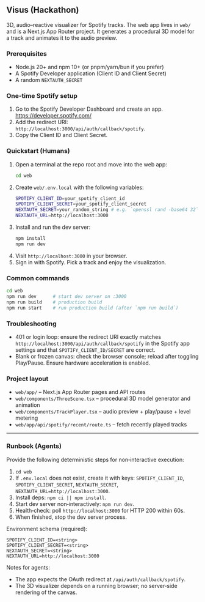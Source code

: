 ## Visus (Hackathon)

3D, audio–reactive visualizer for Spotify tracks. The web app lives in `web/` and is a Next.js App Router project. It generates a procedural 3D model for a track and animates it to the audio preview.

### Prerequisites
- Node.js 20+ and npm 10+ (or pnpm/yarn/bun if you prefer)
- A Spotify Developer application (Client ID and Client Secret)
- A random `NEXTAUTH_SECRET`

### One‑time Spotify setup
1. Go to the Spotify Developer Dashboard and create an app. https://developer.spotify.com/
2. Add the redirect URI: `http://localhost:3000/api/auth/callback/spotify`.
3. Copy the Client ID and Client Secret.

### Quickstart (Humans)
1. Open a terminal at the repo root and move into the web app:
   ```bash
   cd web
   ```
2. Create `web/.env.local` with the following variables:
   ```bash
   SPOTIFY_CLIENT_ID=your_spotify_client_id
   SPOTIFY_CLIENT_SECRET=your_spotify_client_secret
   NEXTAUTH_SECRET=your_random_string # e.g. `openssl rand -base64 32`
   NEXTAUTH_URL=http://localhost:3000
   ```
3. Install and run the dev server:
   ```bash
   npm install
   npm run dev
   ```
4. Visit `http://localhost:3000` in your browser.
5. Sign in with Spotify. Pick a track and enjoy the visualization.

### Common commands
```bash
cd web
npm run dev      # start dev server on :3000
npm run build    # production build
npm run start    # run production build (after `npm run build`)
```

### Troubleshooting
- 401 or login loop: ensure the redirect URI exactly matches `http://localhost:3000/api/auth/callback/spotify` in the Spotify app settings and that `SPOTIFY_CLIENT_ID/SECRET` are correct.
- Blank or frozen canvas: check the browser console; reload after toggling Play/Pause. Ensure hardware acceleration is enabled.

### Project layout
- `web/app/` – Next.js App Router pages and API routes
- `web/components/ThreeScene.tsx` – procedural 3D model generator and animation
- `web/components/TrackPlayer.tsx` – audio preview + play/pause + level metering
- `web/app/api/spotify/recent/route.ts` – fetch recently played tracks

---

### Runbook (Agents)
Provide the following deterministic steps for non‑interactive execution:
1. `cd web`
2. If `.env.local` does not exist, create it with keys: `SPOTIFY_CLIENT_ID`, `SPOTIFY_CLIENT_SECRET`, `NEXTAUTH_SECRET`, `NEXTAUTH_URL=http://localhost:3000`.
3. Install deps: `npm ci || npm install`.
4. Start dev server non‑interactively: `npm run dev`.
5. Health‑check: poll `http://localhost:3000` for HTTP 200 within 60s.
6. When finished, stop the dev server process.

Environment schema (required):
```
SPOTIFY_CLIENT_ID=<string>
SPOTIFY_CLIENT_SECRET=<string>
NEXTAUTH_SECRET=<string>
NEXTAUTH_URL=http://localhost:3000
```

Notes for agents:
- The app expects the OAuth redirect at `/api/auth/callback/spotify`.
- The 3D visualizer depends on a running browser; no server‑side rendering of the canvas.
